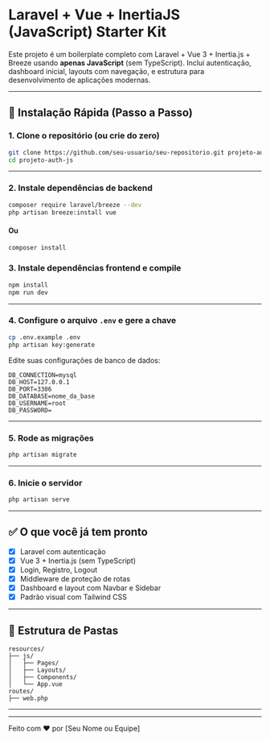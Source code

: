 # Laravel + Vue + InertiaJS (JavaScript) Starter Kit

Este projeto é um boilerplate completo com Laravel + Vue 3 + Inertia.js + Breeze usando **apenas JavaScript** (sem TypeScript). Inclui autenticação, dashboard inicial, layouts com navegação, e estrutura para desenvolvimento de aplicações modernas.

---

## 🚀 Instalação Rápida (Passo a Passo)

### 1. Clone o repositório (ou crie do zero)
```bash
git clone https://github.com/seu-usuario/seu-repositorio.git projeto-auth-js
cd projeto-auth-js
```

---

### 2. Instale dependências de backend
```bash
composer require laravel/breeze --dev
php artisan breeze:install vue
```
 #### Ou 

```bash
composer install

```

### 3. Instale dependências frontend e compile
```bash
npm install
npm run dev
```

---

### 4. Configure o arquivo `.env` e gere a chave
```bash
cp .env.example .env
php artisan key:generate
```

Edite suas configurações de banco de dados:
```dotenv
DB_CONNECTION=mysql
DB_HOST=127.0.0.1
DB_PORT=3306
DB_DATABASE=nome_da_base
DB_USERNAME=root
DB_PASSWORD=
```

---

### 5. Rode as migrações
```bash
php artisan migrate
```

---

### 6. Inicie o servidor
```bash
php artisan serve
```

---

## ✅ O que você já tem pronto

- [x] Laravel com autenticação
- [x] Vue 3 + Inertia.js (sem TypeScript)
- [x] Login, Registro, Logout
- [x] Middleware de proteção de rotas
- [x] Dashboard e layout com Navbar e Sidebar
- [x] Padrão visual com Tailwind CSS

---

## 📁 Estrutura de Pastas

```
resources/
├── js/
│   ├── Pages/
│   ├── Layouts/
│   ├── Components/
│   └── App.vue
routes/
├── web.php
```

---

---

Feito com ❤️ por [Seu Nome ou Equipe]
